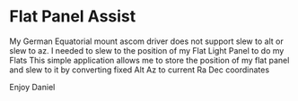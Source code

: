 # Flat Panel Assist
My German Equatorial mount ascom driver does not support slew to alt or slew to az. 
I needed to slew to the position of my Flat Light Panel to do my Flats
This simple application allows me to store the position of my flat panel and slew to it by converting fixed Alt Az to current Ra Dec coordinates

Enjoy
Daniel
